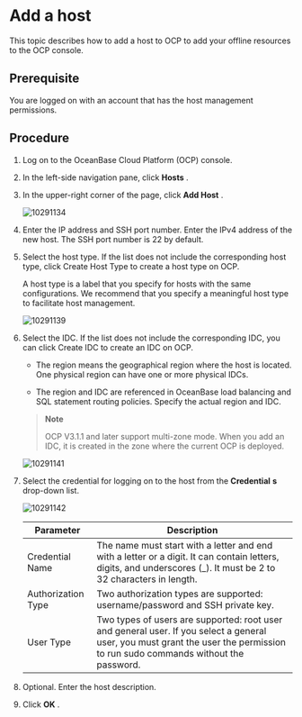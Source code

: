 Add a host 
===============================

This topic describes how to add a host to OCP to add your offline resources to the OCP console. 

**Prerequisite** 
-------------------------------------

You are logged on with an account that has the host management permissions.

**Procedure** 
----------------------------------

1. Log on to the OceanBase Cloud Platform (OCP) console.

   

2. In the left-side navigation pane, click **Hosts** .

   

3. In the upper-right corner of the page, click **Add Host** .

   ![10291134](https://help-static-aliyun-doc.aliyuncs.com/assets/img/en-US/5505277361/p345687.png)
   

4. Enter the IP address and SSH port number. Enter the IPv4 address of the new host. The SSH port number is 22 by default.

   

5. Select the host type. If the list does not include the corresponding host type, click Create Host Type to create a host type on OCP. 

   A host type is a label that you specify for hosts with the same configurations. We recommend that you specify a meaningful host type to facilitate host management.

   ![10291139](https://help-static-aliyun-doc.aliyuncs.com/assets/img/en-US/5505277361/p345696.png)
   

6. Select the IDC. If the list does not include the corresponding IDC, you can click Create IDC to create an IDC on OCP. 

   * The region means the geographical region where the host is located. One physical region can have one or more physical IDCs.

     
   
   * The region and IDC are referenced in OceanBase load balancing and SQL statement routing policies. Specify the actual region and IDC.

     
   

   
   > **Note**
   >
   > OCP V3.1.1 and later support multi-zone mode. When you add an IDC, it is created in the zone where the current OCP is deployed.

   ![10291141](https://help-static-aliyun-doc.aliyuncs.com/assets/img/en-US/5505277361/p345699.png)
   

7. Select the credential for logging on to the host from the **Credential** **s** drop-down list. 

   ![10291142](https://help-static-aliyun-doc.aliyuncs.com/assets/img/en-US/5505277361/p345700.png)
   

   |     Parameter      |                                                                                  Description                                                                                  |
   |--------------------|-------------------------------------------------------------------------------------------------------------------------------------------------------------------------------|
   | Credential Name    | The name must start with a letter and end with a letter or a digit. It can contain letters, digits, and underscores (_). It must be 2 to 32 characters in length.             |
   | Authorization Type | Two authorization types are supported: username/password and SSH private key.                                                                                                 |
   | User Type          | Two types of users are supported: root user and general user. If you select a general user, you must grant the user the permission to run sudo commands without the password. |

   

8. Optional. Enter the host description.

   

9. Click **OK** .

   




